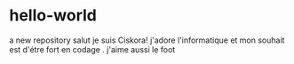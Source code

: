 # hello-world
a new repository
salut je suis Ciskora! j'adore l'informatique et mon souhait est d'étre fort en codage .
j'aime aussi le foot
